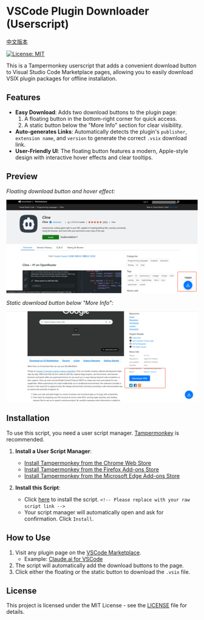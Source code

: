 # VSCode Plugin Downloader (Userscript)

[中文版本](README.md)

[![License: MIT](https://img.shields.io/badge/License-MIT-yellow.svg)](https://opensource.org/licenses/MIT)

This is a Tampermonkey userscript that adds a convenient download button to Visual Studio Code Marketplace pages, allowing you to easily download VSIX plugin packages for offline installation.

## Features

- **Easy Download**: Adds two download buttons to the plugin page:
  1. A floating button in the bottom-right corner for quick access.
  2. A static button below the "More Info" section for clear visibility.
- **Auto-generates Links**: Automatically detects the plugin's `publisher`, `extension name`, and `version` to generate the correct `.vsix` download link.
- **User-Friendly UI**: The floating button features a modern, Apple-style design with interactive hover effects and clear tooltips.

## Preview

*Floating download button and hover effect:*

![1750561755701](image/readme/1750561755701.png)

*Static download button below "More Info":*

![1750561787890](image/readme/1750561787890.png)

## Installation

To use this script, you need a user script manager. [Tampermonkey](https://www.tampermonkey.net/) is recommended.

1.  **Install a User Script Manager**:

    - [Install Tampermonkey from the Chrome Web Store](https://chrome.google.com/webstore/detail/tampermonkey/dhdgffkkebhmkfjojejmpbldmpobfkfo)
    - [Install Tampermonkey from the Firefox Add-ons Store](https://addons.mozilla.org/en-US/firefox/addon/tampermonkey/)
    - [Install Tampermonkey from the Microsoft Edge Add-ons Store](https://microsoftedge.microsoft.com/addons/detail/tampermonkey/iikmkjmpaadaobahmlepeloendndfphd)

2.  **Install this Script**:

    - Click [here](https://github.com/your-username/your-repo/raw/main/vscode-plugins-download.user.js) to install the script. `<!-- Please replace with your raw script link -->`
    - Your script manager will automatically open and ask for confirmation. Click `Install`.

## How to Use

1. Visit any plugin page on the [VSCode Marketplace](https://marketplace.visualstudio.com/vscode).
   - Example: [Claude.ai for VSCode](https://marketplace.visualstudio.com/items?itemName=saoudrizwan.claude-dev)
2. The script will automatically add the download buttons to the page.
3. Click either the floating or the static button to download the `.vsix` file.

## License

This project is licensed under the MIT License - see the [LICENSE](LICENSE) file for details.